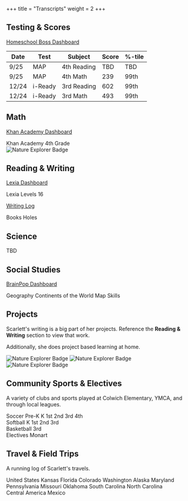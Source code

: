 
+++
title = "Transcripts"
weight = 2
+++

## Testing & Scores

[Homeschool Boss Dashboard](https://app.homeschoolboss.com/map-testing)

| Date     | Test    | Subject | Score | %-tile |
|----------|---------|---------|-------|--------|
| 9/25  | MAP     | 4th Reading | TBD   | TBD    |
| 9/25  | MAP     | 4th Math    | 239   | 99th    |
| 12/24 | i-Ready | 3rd Reading | 602   | 99th   |
| 12/24 | i-Ready | 3rd Math    | 493   | 99th   |


## Math

[Khan Academy Dashboard](https://www.khanacademy.org/parent/activity-report)

<div class="pills">
    <span class="category">Khan Academy</span>
    <span>4th Grade</span>
</div>

<img src="/images/badges/khanmath4th.jpg" class="girl-scout-badge" alt="Nature Explorer Badge">


## Reading & Writing

[Lexia Dashboard](https://www.mylexia.com/mylexiaweb/app/index.html#/12443/reading/classes/22176428/core5)

<div class="pills">
    <span class="category">Lexia Levels</span>
    <span>16</span>
</div>

[Writing Log]()

<div class="pills">
    <span class="category">Books</span>
    <span>Holes</span>
</div>

## Science

TBD

## Social Studies

[BrainPop Dashboard](https://www.brainpop.com/dashboard/timeline)

<div class="pills">
    <span class="category">Geography</span>
    <span>Continents of the World</span>
    <span>Map Skills</span>
</div>

## Projects

Scarlett's writing is a big part of her projects. Reference the **Reading & Writing** section to view that work.

Additionally, she does project based learning at home.

<img src="/images/hero/5krace.jpg" class="girl-scout-badge" alt="Nature Explorer Badge" title="5k Adventure">
<img src="/images/hero/animals.jpg" class="girl-scout-badge" alt="Nature Explorer Badge" title="World Animals">
<img src="/images/hero/cookies.jpg" class="girl-scout-badge" alt="Nature Explorer Badge" title="Egg Free Baking">

## Community Sports & Electives

A variety of clubs and sports played at Colwich Elementary, YMCA, and through local leagues.

<div class="pills">
    <span class="category">Soccer</span>
    <span>Pre-K</span>
    <span>K</span>
    <span>1st</span>
    <span>2nd</span>
    <span>3rd</span>
    <span>4th</span>
</div>

<div class="pills">
    <span class="category">Softball</span>
    <span>K</span>
    <span>1st</span>
    <span>2nd</span>
    <span>3rd</span>
</div>

<div class="pills">
    <span class="category">Basketball</span>
    <span>3rd</span>
</div>

<div class="pills">
    <span class="category">Electives</span>
    <span>Monart</span>
</div>

## Travel & Field Trips

A running log of Scarlett's travels. 

<div class="pills">
    <span class="category">United States</span>
    <span>Kansas</span>
    <span>Florida</span>
    <span>Colorado</span>
    <span>Washington</span>
    <span>Alaska</span>
    <span>Maryland</span>
    <span>Pennsylvania</span>
    <span>Missouri</span>
    <span>Oklahoma</span>
    <span>South Carolina</span>
    <span>North Carolina</span>
</div>

<div class="pills">
    <span class="category">Central America</span>
    <span>Mexico</span>
</div>

